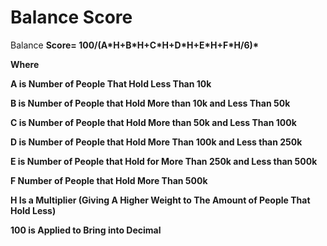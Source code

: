 # Balance Score

Balance **Score= 100/(A\*H+B\*H+C\*H+D\*H+E\*H+F\*H/6)\***

**Where**&#x20;

**A is Number of People That Hold Less Than 10k**

**B is Number of People that Hold More than 10k and Less Than 50k**

**C is Number of People that Hold More than 50k and Less Than 100k**

**D is Number of People that Hold More Than 100k and Less than 250k**&#x20;

**E is Number of People that Hold for More Than 250k and Less than 500k**

**F Number of People that Hold More Than 500k**

**H Is a Multiplier (Giving A Higher Weight to The Amount of People That Hold Less)**

**100 is Applied to Bring into Decimal**
